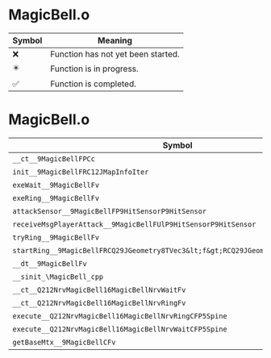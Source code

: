 # MagicBell.o
| Symbol | Meaning 
| ------------- | ------------- 
| :x: | Function has not yet been started. 
| :eight_pointed_black_star: | Function is in progress. 
| :white_check_mark: | Function is completed. 


# MagicBell.o
| Symbol | Decompiled? |
| ------------- | ------------- |
| `__ct__9MagicBellFPCc` | :x: |
| `init__9MagicBellFRC12JMapInfoIter` | :x: |
| `exeWait__9MagicBellFv` | :x: |
| `exeRing__9MagicBellFv` | :x: |
| `attackSensor__9MagicBellFP9HitSensorP9HitSensor` | :x: |
| `receiveMsgPlayerAttack__9MagicBellFUlP9HitSensorP9HitSensor` | :x: |
| `tryRing__9MagicBellFv` | :x: |
| `startRing__9MagicBellFRCQ29JGeometry8TVec3&lt;f&gt;RCQ29JGeometry8TVec3&lt;f&gt;` | :x: |
| `__dt__9MagicBellFv` | :x: |
| `__sinit_\MagicBell_cpp` | :x: |
| `__ct__Q212NrvMagicBell16MagicBellNrvWaitFv` | :x: |
| `__ct__Q212NrvMagicBell16MagicBellNrvRingFv` | :x: |
| `execute__Q212NrvMagicBell16MagicBellNrvRingCFP5Spine` | :x: |
| `execute__Q212NrvMagicBell16MagicBellNrvWaitCFP5Spine` | :x: |
| `getBaseMtx__9MagicBellCFv` | :x: |
